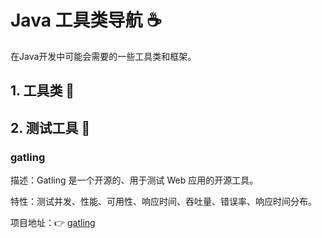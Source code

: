 # Java 工具类导航 ☕

在Java开发中可能会需要的一些工具类和框架。

## 1. 工具类 🔧

## 2. 测试工具 🔧

### **gatling**

  描述：Gatling 是一个开源的、用于测试 Web 应用的开源工具。

  特性：测试并发、性能、可用性、响应时间、吞吐量、错误率、响应时间分布。

  项目地址：👉 [gatling](https://github.com/gatling/gatling)




